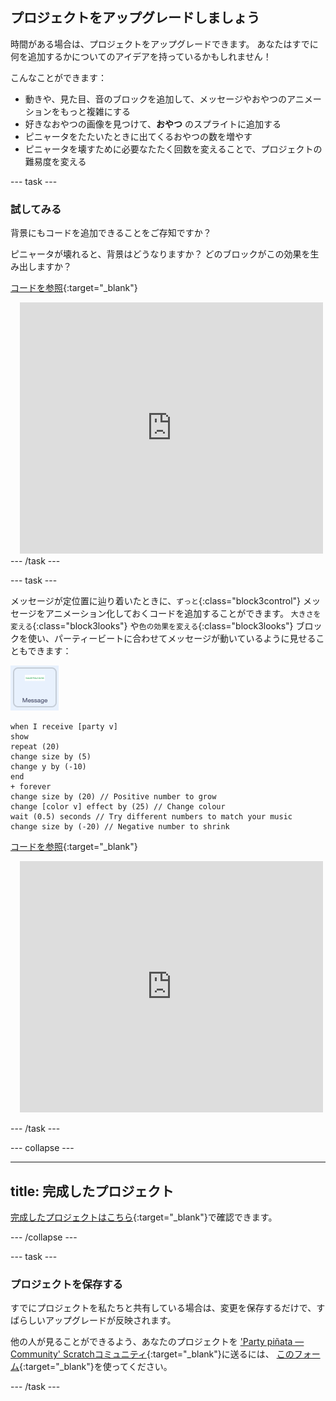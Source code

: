 ## プロジェクトをアップグレードしましょう

時間がある場合は、プロジェクトをアップグレードできます。 あなたはすでに何を追加するかについてのアイデアを持っているかもしれません！

こんなことができます：

+ 動きや、見た目、音のブロックを追加して、メッセージやおやつのアニメーションをもっと複雑にする
+ 好きなおやつの画像を見つけて、**おやつ** のスプライトに追加する
+ ピニャータをたたいたときに出てくるおやつの数を増やす
+ ピニャータを壊すために必要なたたく回数を変えることで、プロジェクトの難易度を変える

--- task ---
### 試してみる
<div style="display: flex; flex-wrap: wrap">
<div style="flex-basis: 175px; flex-grow: 1">  
背景にもコードを追加できることをご存知ですか？

ピニャータが壊れると、背景はどうなりますか？ どのブロックがこの効果を生み出しますか？ 

[コードを参照](https://scratch.mit.edu/projects/653771814/){:target="_blank"}

</div>
<div class="scratch-preview" style="margin-left: 15px;">
  <iframe allowtransparency="true" width="485" height="402" src="https://scratch.mit.edu/projects/embed/653771814/?autostart=false" frameborder="0"></iframe>
</div>
</div>
--- /task ---

--- task ---

メッセージが定位置に辿り着いたときに、`ずっと`{:class="block3control"} メッセージをアニメーション化しておくコードを追加することができます。 `大きさを変える`{:class="block3looks"} や`色の効果を変える`{:class="block3looks"} ブロックを使い、パーティービートに合わせてメッセージが動いているように見せることもできます：

![メッセージのスプライト](images/message-sprite.png)

```blocks3
when I receive [party v]
show
repeat (20)
change size by (5)
change y by (-10)
end
+ forever
change size by (20) // Positive number to grow
change [color v] effect by (25) // Change colour
wait (0.5) seconds // Try different numbers to match your music
change size by (-20) // Negative number to shrink
```

[コードを参照](https://scratch.mit.edu/projects/656332454/){:target="_blank"}

<div class="scratch-preview" style="margin-left: 15px;">
  <iframe allowtransparency="true" width="485" height="402" src="https://scratch.mit.edu/projects/embed/656332454/?autostart=false" frameborder="0"></iframe>
</div>

--- /task ---

--- collapse ---

---
title: 完成したプロジェクト
---

[完成したプロジェクトはこちら](https://scratch.mit.edu/projects/649873783/){:target="_blank"}で確認できます。

--- /collapse ---

--- task ---

### プロジェクトを保存する

すでにプロジェクトを私たちと共有している場合は、変更を保存するだけで、すばらしいアップグレードが反映されます。

他の人が見ることができるよう、あなたのプロジェクトを ['Party piñata — Community' Scratchコミュニティ](https://scratch.mit.edu/studios/31111242){:target="_blank"}に送るには、 [このフォーム](https://form.raspberrypi.org/f/community-project-submissions){:target="_blank"}を使ってください。

--- /task ---
